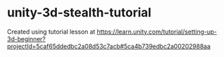 # unity-3d-stealth-tutorial

Created using tutorial lesson at https://learn.unity.com/tutorial/setting-up-3d-beginner?projectId=5caf65ddedbc2a08d53c7acb#5ca4b739edbc2a00202988aa
